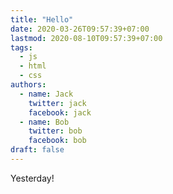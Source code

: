```yaml
---
title: "Hello"
date: 2020-03-26T09:57:39+07:00
lastmod: 2020-08-10T09:57:39+07:00
tags:
  - js
  - html
  - css
authors:
  - name: Jack
    twitter: jack
    facebook: jack
  - name: Bob
    twitter: bob
    facebook: bob
draft: false
---
```


Yesterday!
